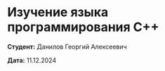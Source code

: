 # Изучение языка программирования C++





**Студент:** Данилов Георгий Алексеевич

**Дата:** 11.12.2024

